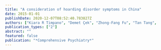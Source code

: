 ```yaml
---
title: "A consideration of hoarding disorder symptoms in China"
date: 2015-01-01
publishDate: 2020-12-07T08:52:40.783827Z
authors: ["Kiara R Timpano", "Demet Çek", "Zhong-Fang Fu", "Tan Tang", "Jian-Ping Wang", "Gregory S Chasson"]
publication_types: ["2"]
abstract: ""
featured: false
publication: "*Comprehensive Psychiatry*"
---
```


